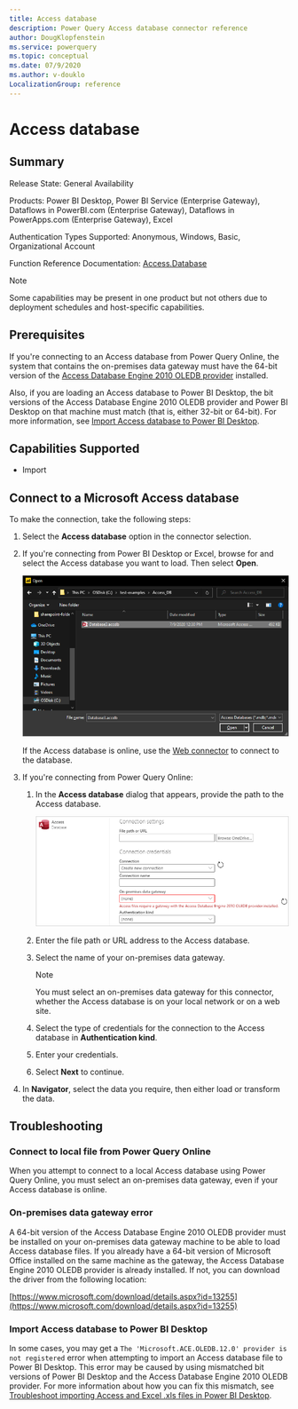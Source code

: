 ```yaml
---
title: Access database
description: Power Query Access database connector reference
author: DougKlopfenstein
ms.service: powerquery
ms.topic: conceptual
ms.date: 07/9/2020
ms.author: v-douklo
LocalizationGroup: reference
---
```


# Access database
 
## Summary
 
Release State: General Availability

Products: Power BI Desktop, Power BI Service (Enterprise Gateway), Dataflows in PowerBI.com (Enterprise Gateway), Dataflows in PowerApps.com (Enterprise Gateway), Excel

Authentication Types Supported: Anonymous, Windows, Basic, Organizational Account

Function Reference Documentation: [Access.Database](https://docs.microsoft.com/powerquery-m/access-database)

>[!Note]
> Some capabilities may be present in one product but not others due to deployment schedules and host-specific capabilities.

## Prerequisites

If you're connecting to an Access database from Power Query Online, the system that contains the on-premises data gateway must have the 64-bit version of the [Access Database Engine 2010 OLEDB provider](https://www.microsoft.com/download/details.aspx?id=13255) installed. 

Also, if you are loading an Access database to Power BI Desktop, the bit versions of the Access Database Engine 2010 OLEDB provider and Power BI Desktop on that machine must match (that is, either 32-bit or 64-bit). For more information, see [Import Access database to Power BI Desktop](#import-access-database-to-power-bi-desktop).
 
## Capabilities Supported
* Import
    
## Connect to a Microsoft Access database

To make the connection, take the following steps:
 
1. Select the **Access database** option in the connector selection.
 
2. If you're connecting from Power BI Desktop or Excel, browse for and select the Access database you want to load. Then select **Open**. 

   ![Enter Access database connection](./media/access-database/select-database.png)

   If the Access database is online, use the [Web connector](web.md) to connect to the database.

3. If you're connecting from Power Query Online:

   1. In the **Access database** dialog that appears, provide the path to the Access database.

      ![Enter Access database online connection](./media/access-database/online-select-database.png)

   2. Enter the file path or URL address to the Access database.

   3. Select the name of your on-premises data gateway.

      >[!Note]
      > You must select an on-premises data gateway for this connector, whether the Access database is on your local network or on a web site.

   4. Select the type of credentials for the connection to the Access database in **Authentication kind**.

   5. Enter your credentials.

   6. Select **Next** to continue.

4. In **Navigator**, select the data you require, then either load or transform the data.

## Troubleshooting

### Connect to local file from Power Query Online

When you attempt to connect to a local Access database using Power Query Online, you must select an on-premises data gateway, even if your Access database is online.

### On-premises data gateway error

A 64-bit version of the Access Database Engine 2010 OLEDB provider must be installed on your on-premises data gateway machine to be able to load Access database files. If you already have a 64-bit version of Microsoft Office installed on the same machine as the gateway, the Access Database Engine 2010 OLEDB provider is already installed. If not, you can download the driver from the following location:

[https://www.microsoft.com/download/details.aspx?id=13255](https://www.microsoft.com/download/details.aspx?id=13255)

### Import Access database to Power BI Desktop

In some cases, you may get a `The 'Microsoft.ACE.OLEDB.12.0' provider is not registered` error when attempting to import an Access database file to Power BI Desktop. This error may be caused by using mismatched bit versions of Power BI Desktop and the Access Database Engine 2010 OLEDB provider. For more information about how you can fix this mismatch, see [Troubleshoot importing Access and Excel .xls files in Power BI Desktop](https://docs.microsoft.com/power-bi/connect-data/desktop-access-database-errors).

